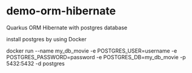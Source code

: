 # demo-orm-hibernate


Quarkus ORM Hibernate with postgres database

install postgres by using Docker

docker run --name my_db_movie -e POSTGRES_USER=username -e POSTGRES_PASSWORD=password -e POSTGRES_DB=my_db_movie -p 5432:5432 -d postgres
